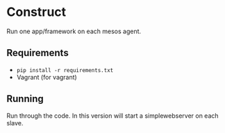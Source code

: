 # Construct
Run one app/framework on each mesos agent.

## Requirements
- `pip install -r requirements.txt`
- Vagrant (for vagrant)

## Running
Run through the code. In this version will start a simplewebserver on each slave.
